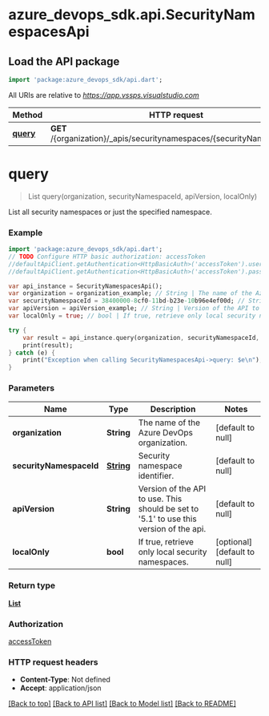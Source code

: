 # azure_devops_sdk.api.SecurityNamespacesApi

## Load the API package
```dart
import 'package:azure_devops_sdk/api.dart';
```

All URIs are relative to *https://app.vssps.visualstudio.com*

Method | HTTP request | Description
------------- | ------------- | -------------
[**query**](SecurityNamespacesApi.md#query) | **GET** /{organization}/_apis/securitynamespaces/{securityNamespaceId} | 


# **query**
> List<SecurityNamespaceDescription> query(organization, securityNamespaceId, apiVersion, localOnly)



List all security namespaces or just the specified namespace.

### Example 
```dart
import 'package:azure_devops_sdk/api.dart';
// TODO Configure HTTP basic authorization: accessToken
//defaultApiClient.getAuthentication<HttpBasicAuth>('accessToken').username = 'YOUR_USERNAME'
//defaultApiClient.getAuthentication<HttpBasicAuth>('accessToken').password = 'YOUR_PASSWORD';

var api_instance = SecurityNamespacesApi();
var organization = organization_example; // String | The name of the Azure DevOps organization.
var securityNamespaceId = 38400000-8cf0-11bd-b23e-10b96e4ef00d; // String | Security namespace identifier.
var apiVersion = apiVersion_example; // String | Version of the API to use.  This should be set to '5.1' to use this version of the api.
var localOnly = true; // bool | If true, retrieve only local security namespaces.

try { 
    var result = api_instance.query(organization, securityNamespaceId, apiVersion, localOnly);
    print(result);
} catch (e) {
    print("Exception when calling SecurityNamespacesApi->query: $e\n");
}
```

### Parameters

Name | Type | Description  | Notes
------------- | ------------- | ------------- | -------------
 **organization** | **String**| The name of the Azure DevOps organization. | [default to null]
 **securityNamespaceId** | [**String**](.md)| Security namespace identifier. | [default to null]
 **apiVersion** | **String**| Version of the API to use.  This should be set to &#39;5.1&#39; to use this version of the api. | [default to null]
 **localOnly** | **bool**| If true, retrieve only local security namespaces. | [optional] [default to null]

### Return type

[**List<SecurityNamespaceDescription>**](SecurityNamespaceDescription.md)

### Authorization

[accessToken](../README.md#accessToken)

### HTTP request headers

 - **Content-Type**: Not defined
 - **Accept**: application/json

[[Back to top]](#) [[Back to API list]](../README.md#documentation-for-api-endpoints) [[Back to Model list]](../README.md#documentation-for-models) [[Back to README]](../README.md)

